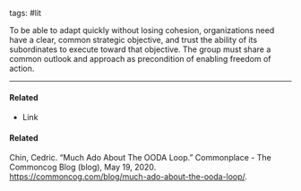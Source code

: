 tags: #lit

To be able to adapt quickly without losing cohesion, organizations need have a clear, common strategic objective, and trust the ability of its subordinates to execute toward that objective. The group must share a common outlook and approach as precondition of enabling freedom of action. 

---
#### Related
- Link

#### Related
Chin, Cedric. “Much Ado About The OODA Loop.” Commonplace - The Commoncog Blog (blog), May 19, 2020. https://commoncog.com/blog/much-ado-about-the-ooda-loop/.